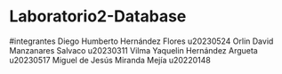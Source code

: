 # Laboratorio2-Database

#integrantes
Diego Humberto Hernández Flores u20230524
Orlin David Manzanares Salvaco u20230311
Vilma Yaquelin Hernández Argueta u20230517
Miguel de Jesús Miranda Mejía u20220148
